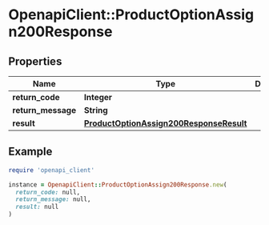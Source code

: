 # OpenapiClient::ProductOptionAssign200Response

## Properties

| Name | Type | Description | Notes |
| ---- | ---- | ----------- | ----- |
| **return_code** | **Integer** |  | [optional] |
| **return_message** | **String** |  | [optional] |
| **result** | [**ProductOptionAssign200ResponseResult**](ProductOptionAssign200ResponseResult.md) |  | [optional] |

## Example

```ruby
require 'openapi_client'

instance = OpenapiClient::ProductOptionAssign200Response.new(
  return_code: null,
  return_message: null,
  result: null
)
```


